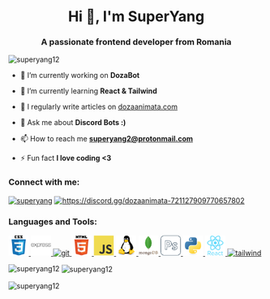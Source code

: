 <h1 align="center">Hi 👋, I'm SuperYang</h1>
<h3 align="center">A passionate frontend developer from Romania</h3>

<p align="left"> <img src="https://komarev.com/ghpvc/?username=superyang12&label=Profile%20views&color=0e75b6&style=flat" alt="superyang12" /> </p>

- 🔭 I’m currently working on **DozaBot**

- 🌱 I’m currently learning **React & Tailwind**

- 📝 I regularly write articles on [dozaanimata.com](dozaanimata.com)

- 💬 Ask me about **Discord Bots :)**

- 📫 How to reach me **superyang2@protonmail.com**

- ⚡ Fun fact **I love coding <3**

<h3 align="left">Connect with me:</h3>
<p align="left">
<a href="https://www.youtube.com/c/superyang" target="blank"><img align="center" src="https://raw.githubusercontent.com/rahuldkjain/github-profile-readme-generator/master/src/images/icons/Social/youtube.svg" alt="superyang" height="30" width="40" /></a>
<a href="https://discord.gg/https://discord.gg/dozaanimata-721127909770657802" target="blank"><img align="center" src="https://raw.githubusercontent.com/rahuldkjain/github-profile-readme-generator/master/src/images/icons/Social/discord.svg" alt="https://discord.gg/dozaanimata-721127909770657802" height="30" width="40" /></a>
</p>

<h3 align="left">Languages and Tools:</h3>
<p align="left"> <a href="https://www.w3schools.com/css/" target="_blank" rel="noreferrer"> <img src="https://raw.githubusercontent.com/devicons/devicon/master/icons/css3/css3-original-wordmark.svg" alt="css3" width="40" height="40"/> </a> <a href="https://expressjs.com" target="_blank" rel="noreferrer"> <img src="https://raw.githubusercontent.com/devicons/devicon/master/icons/express/express-original-wordmark.svg" alt="express" width="40" height="40"/> </a> <a href="https://git-scm.com/" target="_blank" rel="noreferrer"> <img src="https://www.vectorlogo.zone/logos/git-scm/git-scm-icon.svg" alt="git" width="40" height="40"/> </a> <a href="https://www.w3.org/html/" target="_blank" rel="noreferrer"> <img src="https://raw.githubusercontent.com/devicons/devicon/master/icons/html5/html5-original-wordmark.svg" alt="html5" width="40" height="40"/> </a> <a href="https://developer.mozilla.org/en-US/docs/Web/JavaScript" target="_blank" rel="noreferrer"> <img src="https://raw.githubusercontent.com/devicons/devicon/master/icons/javascript/javascript-original.svg" alt="javascript" width="40" height="40"/> </a> <a href="https://www.linux.org/" target="_blank" rel="noreferrer"> <img src="https://raw.githubusercontent.com/devicons/devicon/master/icons/linux/linux-original.svg" alt="linux" width="40" height="40"/> </a> <a href="https://www.mongodb.com/" target="_blank" rel="noreferrer"> <img src="https://raw.githubusercontent.com/devicons/devicon/master/icons/mongodb/mongodb-original-wordmark.svg" alt="mongodb" width="40" height="40"/> </a> <a href="https://www.photoshop.com/en" target="_blank" rel="noreferrer"> <img src="https://raw.githubusercontent.com/devicons/devicon/master/icons/photoshop/photoshop-line.svg" alt="photoshop" width="40" height="40"/> </a> <a href="https://www.python.org" target="_blank" rel="noreferrer"> <img src="https://raw.githubusercontent.com/devicons/devicon/master/icons/python/python-original.svg" alt="python" width="40" height="40"/> </a> <a href="https://reactjs.org/" target="_blank" rel="noreferrer"> <img src="https://raw.githubusercontent.com/devicons/devicon/master/icons/react/react-original-wordmark.svg" alt="react" width="40" height="40"/> </a> <a href="https://tailwindcss.com/" target="_blank" rel="noreferrer"> <img src="https://www.vectorlogo.zone/logos/tailwindcss/tailwindcss-icon.svg" alt="tailwind" width="40" height="40"/> </a> </p>

<p><img align="left" src="https://github-readme-stats.vercel.app/api/top-langs?username=superyang12&show_icons=true&locale=en&layout=compact" alt="superyang12" /></p>

<p>&nbsp;<img align="center" src="https://github-readme-stats.vercel.app/api?username=superyang12&show_icons=true&locale=en" alt="superyang12" /></p>

<p><img align="center" src="https://github-readme-streak-stats.herokuapp.com/?user=superyang12&" alt="superyang12" /></p>
